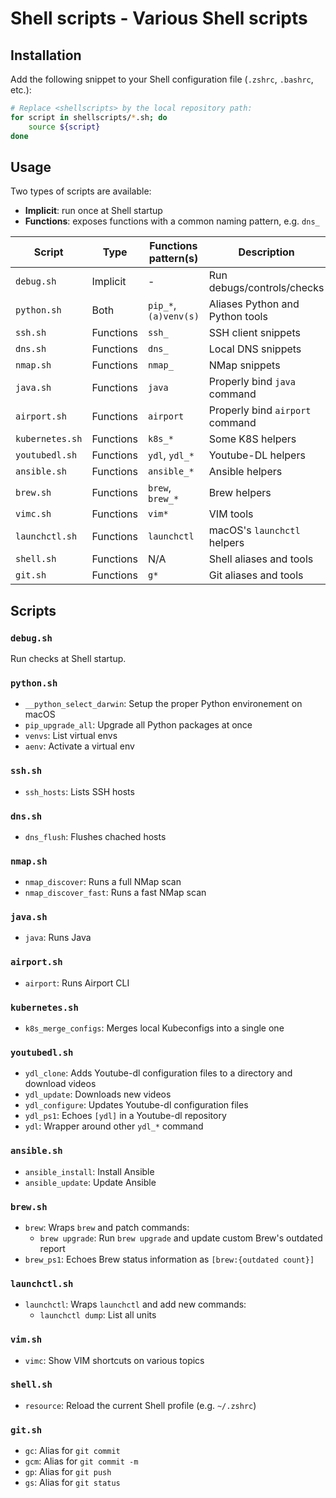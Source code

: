 # Shell scripts - Various Shell scripts

## Installation

Add the following snippet to your Shell configuration file (`.zshrc`, `.bashrc`, etc.):

```bash
# Replace <shellscripts> by the local repository path:
for script in shellscripts/*.sh; do
    source ${script}
done
```

## Usage

Two types of scripts are available:

* **Implicit**: run once at Shell startup
* **Functions**: exposes functions with a common naming pattern, e.g. `dns_`

| Script          | Type      | Functions pattern(s)  | Description                     |
|-----------------|-----------|-----------------------|---------------------------------|
| `debug.sh`      | Implicit  | -                     | Run debugs/controls/checks      |
| `python.sh`     | Both      | `pip_*`, `(a)venv(s)` | Aliases Python and Python tools |
| `ssh.sh`        | Functions | `ssh_`                | SSH client snippets             |
| `dns.sh`        | Functions | `dns_`                | Local DNS snippets              |
| `nmap.sh`       | Functions | `nmap_`               | NMap snippets                   |
| `java.sh`       | Functions | `java`                | Properly bind `java` command    |
| `airport.sh`    | Functions | `airport`             | Properly bind `airport` command |
| `kubernetes.sh` | Functions | `k8s_*`               | Some K8S helpers                |
| `youtubedl.sh`  | Functions | `ydl`, `ydl_*`        | Youtube-DL helpers              |
| `ansible.sh`    | Functions | `ansible_*`           | Ansible helpers                 |
| `brew.sh`       | Functions | `brew`, `brew_*`      | Brew helpers                    |
| `vimc.sh`       | Functions | `vim*`                | VIM tools                       |
| `launchctl.sh`  | Functions | `launchctl`           | macOS's `launchctl` helpers     |
| `shell.sh`      | Functions | N/A                   | Shell aliases and tools         |
| `git.sh`        | Functions | `g*`                  | Git aliases and tools           |

## Scripts

### `debug.sh`

Run checks at Shell startup.

### `python.sh`

* `__python_select_darwin`: Setup the proper Python environement on macOS
* `pip_upgrade_all`: Upgrade all Python packages at once
* `venvs`: List virtual envs
* `aenv`: Activate a virtual env

### `ssh.sh`

* `ssh_hosts`: Lists SSH hosts

### `dns.sh`

* `dns_flush`: Flushes chached hosts

### `nmap.sh`

* `nmap_discover`: Runs a full NMap scan
* `nmap_discover_fast`: Runs a fast NMap scan

### `java.sh`

* `java`: Runs Java

### `airport.sh`

* `airport`: Runs Airport CLI

### `kubernetes.sh`

* `k8s_merge_configs`: Merges local Kubeconfigs into a single one

### `youtubedl.sh`

* `ydl_clone`: Adds Youtube-dl configuration files to a directory and download videos
* `ydl_update`: Downloads new videos
* `ydl_configure`: Updates Youtube-dl configuration files
* `ydl_ps1`: Echoes `[ydl]` in a Youtube-dl repository
* `ydl`: Wrapper around other `ydl_*` command

### `ansible.sh`

* `ansible_install`: Install Ansible
* `ansible_update`: Update Ansible

### `brew.sh`

* `brew`: Wraps `brew` and patch commands:
  * `brew upgrade`: Run `brew upgrade` and update custom Brew's outdated report
* `brew_ps1`: Echoes Brew status information as `[brew:{outdated count}]`

### `launchctl.sh`

* `launchctl`: Wraps `launchctl` and add new commands:
  * `launchctl dump`: List all units

### `vim.sh`

* `vimc`: Show VIM shortcuts on various topics

### `shell.sh`

* `resource`: Reload the current Shell profile (e.g. `~/.zshrc`)

### `git.sh`

* `gc`: Alias for `git commit`
* `gcm`: Alias for `git commit -m`
* `gp`: Alias for `git push`
* `gs`: Alias for `git status`

